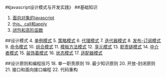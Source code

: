 #《javascript设计模式与开发实践》
##基础知识
1. [面向对象的javascript](page/1.md)
2. [this、call和apply](page/2.md)
3. [闭包和高阶函数](page/3.md)

##设计模式
4. [单例模式](page/4.md)
5. [策略模式](page/5.md)
6. [代理模式](page/6.md)
7. [迭代器模式](page/7.md)
8. [发布-订阅模式](page/8.md)
9. [命令模式](page/9.md)
10. [组合模式](page/10.md)
11. [模板方法模式](page/11.md)
12. [享元模式](page/12.md)
13. [职责链模式](page/13.md)
14. [中介者模式](page/14.md)
15. [装饰着模式](page/15.md)
16. [状态模式](page/16.md)
17. [适配器模式](page/17.md)

##设计原则和编程技巧
18. 单一职责原则
19. 最少知识原则
20. 开放-封闭原则
21. 接口和面向接口编程
22. 代码重构